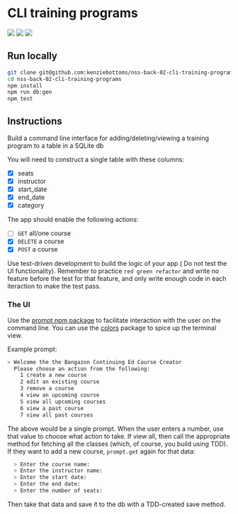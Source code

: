 # CLI training programs

![](https://img.shields.io/badge/mvp-wip-yellow.svg)
![](https://img.shields.io/badge/data-sqlite-blue.svg)
![](https://img.shields.io/badge/testing-chai+mocha-a40802.svg)

## Run locally

```bash
git clone git@github.com:kenziebottoms/nss-back-02-cli-training-programs.git
cd nss-back-02-cli-training-programs
npm install
npm run db:gen
npm test
```

## Instructions

Build a command line interface for adding/deleting/viewing a training program to a table in a SQLite db

You will need to construct a single table with these columns:

- [x] seats
- [x] instructor
- [x] start_date
- [x] end_date
- [x] category

The app should enable the following actions:
- [ ] `GET` all/one course
- [x] `DELETE` a course
- [x] `POST` a course

Use test-driven development to build the logic of your app ( Do not test the UI functionality). Remember to practice `red green refactor` and write no feature before the test for that feature, and only write enough code in each iteraction to make the test pass.

### The UI
Use the [prompt npm package](https://www.npmjs.com/package/prompt) to facilitate interaction with the user on the command line. You can use the [colors](https://www.npmjs.com/package/colors) package to spice up the terminal view.

Example prompt:

```bash
> Welcome the the Bangazon Continuing Ed Course Creator
  Please choose an action from the following:
    1 create a new course
    2 edit an existing course
    3 remove a course
    4 view an upcoming course
    5 view all upcoming courses
    6 view a past course
    7 view all past courses
```

The above would be a single prompt. When the user enters a number, use that value to choose what action to take. If view all, then call the appropriate method for fetching all the classes (which, of course, you build using TDD). If they want to add a new course, `prompt.get` again for that data:

```bash
  > Enter the course name:
  > Enter the instructor name:
  > Enter the start date:
  > Enter the end date:
  > Enter the number of seats:
```

Then take that data and save it to the db with a TDD-created save method.